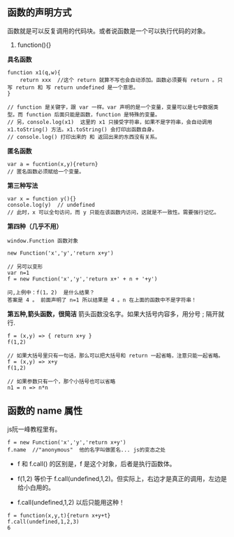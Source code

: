 ## 函数的声明方式

函数就是可以反复调用的代码块。或者说函数是一个可以执行代码的对象。 

1. function(){}

**具名函数**
```
function x1(q,w){
    return xxx  //这个 return 就算不写也会自动添加。函数必须要有 return 。只写 return 和 写 return undefined 是一个意思。
}

// function 是关键字，跟 var 一样。var 声明的是一个变量，变量可以是七中数据类型。而 function 后面只能是函数，function 是特殊的变量。
// 另，console.log(x1)  这里的 x1 只接受字符串，如果不是字符串，会自动调用 x1.toString() 方法。x1.toString() 会打印出函数自身。
// console.log() 打印出来的 和 返回出来的东西没有关系。
```

**匿名函数**
```
var a = fucntion(x,y){return}
// 匿名函数必须赋给一个变量。
```

**第三种写法**
```
var x = function y(){}
console.log(y)  // undefined
// 此时，x 可以全句访问，而 y 只能在该函数内访问，这就是不一致性。需要强行记忆。
```

**第四种（几乎不用）**
```
window.Function 函数对象

new Function('x','y','return x+y')

// 另可以变形
var n=1
f = new Function('x','y','return x+' + n + '+y')

问,上例中：f(1，2)  是什么结果？
答案是 4 。 前面声明了 n=1 所以结果是 4 。n 在上面的函数中不是字符串！
```

**第五种,箭头函数，很简洁**
箭头函数没名字。如果大括号内容多，用分号 ; 隔开就行.
```
f = (x,y) => { return x+y }
f(1,2)

// 如果大括号里只有一句话，那么可以把大括号和 return 一起省略，注意只能一起省略。
f = (x,y) => x+y
f(1,2)

// 如果参数只有一个，那个小括号也可以省略
n1 = n => n*n
```

## 函数的 name 属性
js阮一峰教程里有。

```
f = new Function('x','y','return x+y')
f.name  //"anonymous"  他的名字叫做匿名... js的变态之处
```

- f 和 f.call() 的区别是，f 是这个对象，后者是执行函数体。

- f(1,2) 等价于 f.call(undefined,1,2)。但实际上，右边才是真正的调用，左边是给小白用的。 

- f.call(undefined,1,2) 以后只能用这种！
```
f = function(x,y,t){return x+y+t}
f.call(undefined,1,2,3)
6
```


